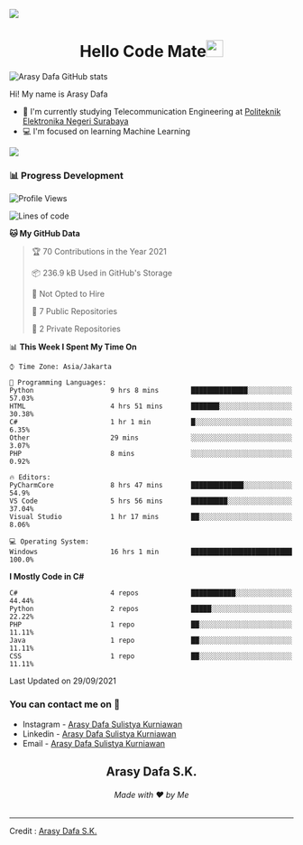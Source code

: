 ![](https://komarev.com/ghpvc/?username=arasydafa&label=Total+Visitors&style=flat)

<h1 align="center">Hello Code Mate<img src="https://github.com/souvikguria98/souvikguria98/blob/master/Hi.gif" width="30"> </h1>

![Arasy Dafa GitHub stats](https://github-readme-stats.vercel.app/api?username=arasydafa&count_private=true&show_icons=true&theme=react)

Hi! My name is Arasy Dafa
- 📡 I'm currently studying Telecommunication Engineering at [Politeknik Elektronika Negeri Surabaya](https://www.pens.ac.id)
- 💻 I'm focused on learning Machine Learning

<a href="https://www.youtube.com/watch?v=dQw4w9WgXcQ"><img src="https://user-images.githubusercontent.com/73097560/115834477-dbab4500-a447-11eb-908a-139a6edaec5c.gif"></a>

### 📊 Progress Development

<!--START_SECTION:waka-->
![Profile Views](http://img.shields.io/badge/Profile%20Views-64-blue)

![Lines of code](https://img.shields.io/badge/From%20Hello%20World%20I%27ve%20Written-5.3%20million%20lines%20of%20code-blue)

**🐱 My GitHub Data** 

> 🏆 70 Contributions in the Year 2021
 > 
> 📦 236.9 kB Used in GitHub's Storage 
 > 
> 🚫 Not Opted to Hire
 > 
> 📜 7 Public Repositories 
 > 
> 🔑 2 Private Repositories  
 > 
📊 **This Week I Spent My Time On** 

```text
⌚︎ Time Zone: Asia/Jakarta

💬 Programming Languages: 
Python                   9 hrs 8 mins        ██████████████░░░░░░░░░░░   57.03% 
HTML                     4 hrs 51 mins       ███████░░░░░░░░░░░░░░░░░░   30.38% 
C#                       1 hr 1 min          █░░░░░░░░░░░░░░░░░░░░░░░░   6.35% 
Other                    29 mins             ░░░░░░░░░░░░░░░░░░░░░░░░░   3.07% 
PHP                      8 mins              ░░░░░░░░░░░░░░░░░░░░░░░░░   0.92%

🔥 Editors: 
PyCharmCore              8 hrs 47 mins       █████████████░░░░░░░░░░░░   54.9% 
VS Code                  5 hrs 56 mins       █████████░░░░░░░░░░░░░░░░   37.04% 
Visual Studio            1 hr 17 mins        ██░░░░░░░░░░░░░░░░░░░░░░░   8.06%

💻 Operating System: 
Windows                  16 hrs 1 min        █████████████████████████   100.0%

```

**I Mostly Code in C#** 

```text
C#                       4 repos             ███████████░░░░░░░░░░░░░░   44.44% 
Python                   2 repos             █████░░░░░░░░░░░░░░░░░░░░   22.22% 
PHP                      1 repo              ██░░░░░░░░░░░░░░░░░░░░░░░   11.11% 
Java                     1 repo              ██░░░░░░░░░░░░░░░░░░░░░░░   11.11% 
CSS                      1 repo              ██░░░░░░░░░░░░░░░░░░░░░░░   11.11%

```



 Last Updated on 29/09/2021
<!--END_SECTION:waka-->

### You can contact me on 📱
- Instagram - [Arasy Dafa Sulistya Kurniawan](https://instagram.com/arasydafa)
- Linkedin - [Arasy Dafa Sulistya Kurniawan](linkedin.com/in/arasy-dafa-sulistya-kurniawan-3783391b9)
- Email - [Arasy Dafa Sulistya Kurniawan](https://mail.google.com/mail/?view=cm&fs=1&tf=1&to=arasy.dafa@gmail.com&su=%5BGitHub%5D%20Contacted%20from%20README.md)

<h2 align="center">Arasy Dafa S.K.</h2>
<h6 align="center">Made with ❤️ by Me</h6>

------
Credit : [Arasy Dafa S.K.](https://github.com/arasydafa)

